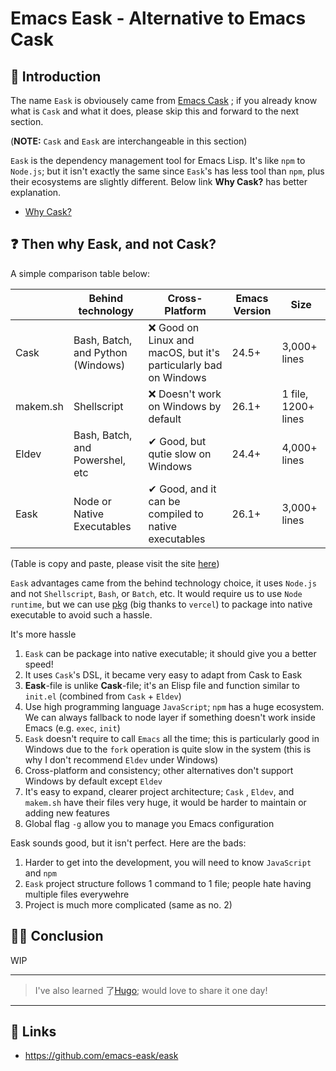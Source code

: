 # Emacs Eask - Alternative to Emacs Cask


## 🔰 Introduction

The name `Eask` is obviousely came from [Emacs Cask](https://github.com/cask/cask)
; if you already know what is `Cask` and what it does, please skip this and
forward to the next section.

(**NOTE:** `Cask` and `Eask` are interchangeable in this section)

`Eask` is the dependency management tool for Emacs Lisp. It's like `npm` to
`Node.js`; but it isn't exactly the same since `Eask`'s has less tool than `npm`,
plus their ecosystems are slightly different. Below link **Why Cask?** has better
explanation.

* [Why Cask?](https://cask.readthedocs.io/en/latest/guide/introduction.html#introduction-why-cask)

## ❓ Then why Eask, and not Cask?

A simple comparison table below:

|          | Behind technology                 | Cross-Platform                                                   | Emacs Version | Size                |
|----------|-----------------------------------|------------------------------------------------------------------|---------------|---------------------|
| Cask     | Bash, Batch, and Python (Windows) | ❌ Good on Linux and macOS, but it's particularly bad on Windows | 24.5+         | 3,000+ lines        |
| makem.sh | Shellscript                       | ❌ Doesn't work on Windows by default                            | 26.1+         | 1 file, 1200+ lines |
| Eldev    | Bash, Batch, and Powershel, etc   | ✔ Good, but qutie slow on Windows                                | 24.4+         | 4,000+ lines        |
| Eask     | Node or Native Executables        | ✔ Good, and it can be compiled to native executables             | 26.1+         | 3,000+ lines        |

(Table is copy and paste, please visit the site [here](https://emacs-eask.github.io/#-comparisons))

`Eask` advantages came from the behind technology choice, it uses `Node.js` and
not `Shellscript`, `Bash`, or `Batch`, etc. It would require us to use `Node runtime`,
but we can use [pkg](https://www.npmjs.com/package/pkg) (big thanks to `vercel`) to
package into native executable to avoid such a hassle.

It's more hassle 

1. `Eask` can be package into native executable; it should give you a better speed!
2. It uses `Cask`'s DSL, it became very easy to adapt from Cask to Eask
3. **Eask**-file is unlike **Cask**-file; it's an Elisp file and function similar to
`init.el` (combined from `Cask` + `Eldev`)
4. Use high programming language `JavaScript`; `npm` has a huge ecosystem. We can
always fallback to node layer if something doesn't work inside Emacs (e.g. `exec`,
`init`)
5. `Eask` doesn't require to call `Emacs` all the time; this is particularly good
in Windows due to the `fork` operation is quite slow in the system (this is why
I don't recommend `Eldev` under Windows)
6. Cross-platform and consistency; other alternatives don't support Windows by
default except `Eldev`
7. It's easy to expand, clearer project architecture; `Cask` , `Eldev`, and
`makem.sh` have their files very huge, it would be harder to maintain or adding new
features
8. Global flag `-g` allow you to manage you Emacs configuration

Eask sounds good, but it isn't perfect. Here are the bads:

1. Harder to get into the development, you will need to know `JavaScript` and `npm`
2. `Eask` project structure follows 1 command to 1 file; people hate having multiple
files everywehre
3. Project is much more complicated (same as no. 2)

## 🧙‍♂️ Conclusion

WIP

---

> I've also learned 了[Hugo](https://gohugo.io/); would love to share
it one day!

---

## 🔗 Links

* https://github.com/emacs-eask/eask

